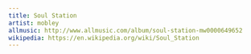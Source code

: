 ```yaml
---
title: Soul Station
artist: mobley
allmusic: http://www.allmusic.com/album/soul-station-mw0000649652
wikipedia: https://en.wikipedia.org/wiki/Soul_Station
---
```

